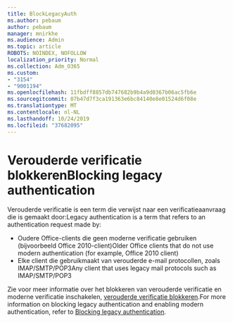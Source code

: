 ```yaml
---
title: BlockLegacyAuth
ms.author: pebaum
author: pebaum
manager: mnirkhe
ms.audience: Admin
ms.topic: article
ROBOTS: NOINDEX, NOFOLLOW
localization_priority: Normal
ms.collection: Adm_O365
ms.custom:
- "3154"
- "9001194"
ms.openlocfilehash: 11fbdff8857db747682b9b4a9d0367b06ac5fb6e
ms.sourcegitcommit: 07b47d7f3ca191363e6bc84140e8e01524d6f08e
ms.translationtype: MT
ms.contentlocale: nl-NL
ms.lasthandoff: 10/24/2019
ms.locfileid: "37682095"
---
```

# <a name="blocking-legacy-authentication"></a><span data-ttu-id="18a24-102">Verouderde verificatie blokkeren</span><span class="sxs-lookup"><span data-stu-id="18a24-102">Blocking legacy authentication</span></span>

<span data-ttu-id="18a24-103">Verouderde verificatie is een term die verwijst naar een verificatieaanvraag die is gemaakt door:</span><span class="sxs-lookup"><span data-stu-id="18a24-103">Legacy authentication is a term that refers to an authentication request made by:</span></span>

- <span data-ttu-id="18a24-104">Oudere Office-clients die geen moderne verificatie gebruiken (bijvoorbeeld Office 2010-client)</span><span class="sxs-lookup"><span data-stu-id="18a24-104">Older Office clients that do not use modern authentication (for example, Office 2010 client)</span></span>
- <span data-ttu-id="18a24-105">Elke client die gebruikmaakt van verouderde e-mail protocollen, zoals IMAP/SMTP/POP3</span><span class="sxs-lookup"><span data-stu-id="18a24-105">Any client that uses legacy mail protocols such as IMAP/SMTP/POP3</span></span>  

<span data-ttu-id="18a24-106">Zie voor meer informatie over het blokkeren van verouderde verificatie en moderne verificatie inschakelen, [verouderde verificatie blokkeren](https://docs.microsoft.com/en-us/azure/active-directory/conditional-access/concept-conditional-access-block-legacy-authentication).</span><span class="sxs-lookup"><span data-stu-id="18a24-106">For more information on blocking legacy authentication and enabling modern authentication, refer to [Blocking legacy authentication](https://docs.microsoft.com/en-us/azure/active-directory/conditional-access/concept-conditional-access-block-legacy-authentication).</span></span>